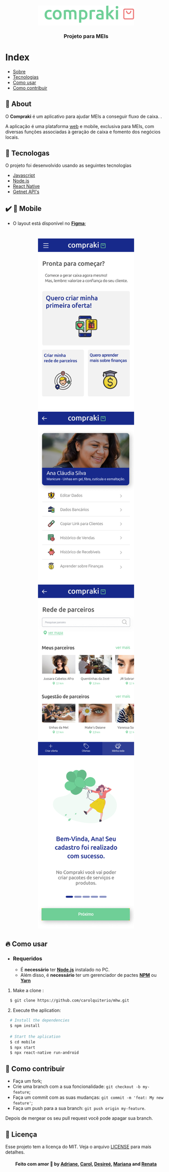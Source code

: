 <h3 align="center">
    <img alt="Logo" title="#logo" width="300px" src="github/logo.png">
    <br><br>
    <b>Projeto para MEIs</b>  
    <br>
</h3>

# Index

- [Sobre](#about)
- [Tecnologias](#tecnology)
- [Como usar](#como-usar)
- [Como contribuir](#how-to-contribute)

<a id="about"></a>

## :bookmark: About

O <strong>Compraki</strong> é um aplicativo para ajudar MEIs a conseguir fluxo de caixa. .

A aplicação é uma plataforma [web](https://www.github.com/carolquiterio/compraki-client/) e mobile, exclusiva para MEIs, com diversas funções associadas à geração de caixa e fomento dos negócios locais.

<a id="tecnology"></a>

## :rocket: Tecnologas

O projeto foi desenvolvido usando as seguintes tecnologias

- [Javascript](https://www.javascript.com/)
- [Node.js](https://nodejs.org/en/)
- [React Native](https://reactnative.dev/)
- [Getnet API's](https://developers.getnet.com.br/)

## :heavy_check_mark: :iphone: Mobile

- O layout está dísponível no **[Figma](https://www.figma.com/file/Ca7HJGaQtsNkcPOiJyVDzw/Compraki?node-id=98%3A3639)**;

<h1 align="center">
    <img alt="Boas vindas" src="github/BoasVindas.png" width="300px">
    <img alt="Menu" src="github/Menu.png" width="300px"> 
    <br>
    <img alt="Minha rede" src="github/MinhaRede.png" width="300px">
    <img alt="Onboardng" src="github/Onboarding.png" width="300px">
</h1>

<a id="como-usar"></a>

## :fire: Como usar

- ### **Requeridos**

  - É **necessário** ter **[Node.js](https://nodejs.org/en/)** instalado no PC.
  - Além disso, é **necessário** ter um gerenciador de pactes **[NPM](https://www.npmjs.com/)** ou **[Yarn](https://yarnpkg.com/)**

1. Make a clone :

```sh
  $ git clone https://github.com/carolquiterio/mhw.git
```

2. Execute the aplication:

```sh
  # Install the dependencies
  $ npm install

  # Start the aplication
  $ cd mobile
  $ npx start
  $ npx react-native run-android


```

<a id="how-to-contribute"></a>

## 🤔 Como contribuir

- Faça um fork;
- Crie uma branch com a sua foncionalidade: `git checkout -b my-feature`;
- Faça um commit com as suas mudanças: `git commit -m 'feat: My new feature'`;
- Faça um push para a sua branch: `git push origin my-feature`.

Depois de mergear os seu pull request você pode apagar sua branch.

## :memo: Licença

Esse projeto tem a licença do MIT. Veja o arquivo [LICENSE](LICENSE.md) para mais detalhes.

<h4 align="center">
    Feito com amor 💜 by <a href="www.linkedin.com/in/" target="_blank">Adriane</a>, 
    <a href="https://www.linkedin.com/in/carolina-quiterio-978419188/" target="_blank">Carol</a>, 
    <a href="https://www.linkedin.com/in/" target="_blank">Desireé</a>, 
    <a href="https://www.linkedin.com/in/" target="_blank">Mariana</a> and 
    <a href="https://br.linkedin.com/in/" target="_blank">Renata</a>
</h4>
